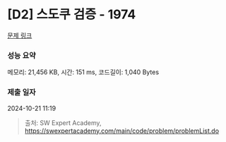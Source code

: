 # [D2] 스도쿠 검증 - 1974 

[문제 링크](https://swexpertacademy.com/main/code/problem/problemDetail.do?contestProbId=AV5Psz16AYEDFAUq) 

### 성능 요약

메모리: 21,456 KB, 시간: 151 ms, 코드길이: 1,040 Bytes

### 제출 일자

2024-10-21 11:19



> 출처: SW Expert Academy, https://swexpertacademy.com/main/code/problem/problemList.do